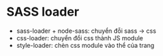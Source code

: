 # SASS loader

+ sass-loader + node-sass: chuyển đỗi sass -> css
+ css-loader: chuyển đổi css thành JS module
+ style-loader: chèn css module vào thể <style></style> của trang